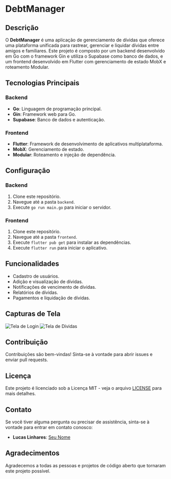 # DebtManager

## Descrição
O **DebtManager** é uma aplicação de gerenciamento de dívidas que oferece uma plataforma unificada para rastrear, gerenciar e liquidar dívidas entre amigos e familiares. Este projeto é composto por um backend desenvolvido em Go com o framework Gin e utiliza o Supabase como banco de dados, e um frontend desenvolvido em Flutter com gerenciamento de estado MobX e roteamento Modular.

## Tecnologias Principais

### Backend
- **Go**: Linguagem de programação principal.
- **Gin**: Framework web para Go.
- **Supabase**: Banco de dados e autenticação.

### Frontend
- **Flutter**: Framework de desenvolvimento de aplicativos multiplataforma.
- **MobX**: Gerenciamento de estado.
- **Modular**: Roteamento e injeção de dependência.

## Configuração

### Backend
1. Clone este repositório.
2. Navegue até a pasta `backend`.
3. Execute `go run main.go` para iniciar o servidor.

### Frontend
1. Clone este repositório.
2. Navegue até a pasta `frontend`.
3. Execute `flutter pub get` para instalar as dependências.
4. Execute `flutter run` para iniciar o aplicativo.

## Funcionalidades
- Cadastro de usuários.
- Adição e visualização de dívidas.
- Notificações de vencimento de dívidas.
- Relatórios de dívidas.
- Pagamentos e liquidação de dívidas.

## Capturas de Tela
![Tela de Login](screenshots/login.png)
![Tela de Dívidas](screenshots/debts.png)

## Contribuição
Contribuições são bem-vindas! Sinta-se à vontade para abrir issues e enviar pull requests.

## Licença
Este projeto é licenciado sob a Licença MIT - veja o arquivo [LICENSE](LICENSE) para mais detalhes.

## Contato
Se você tiver alguma pergunta ou precisar de assistência, sinta-se à vontade para entrar em contato conosco:

- **Lucas Linhares**: [Seu Nome](https://github.com/Lucas-Linhar3s)

## Agradecimentos
Agradecemos a todas as pessoas e projetos de código aberto que tornaram este projeto possível.
